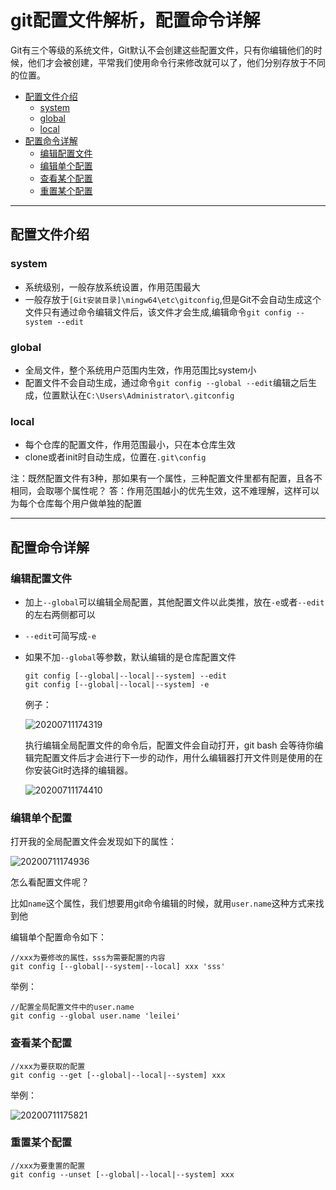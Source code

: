 # git配置文件解析，配置命令详解

Git有三个等级的系统文件，Git默认不会创建这些配置文件，只有你编辑他们的时候，他们才会被创建，平常我们使用命令行来修改就可以了，他们分别存放于不同的位置。

<!-- TOC -->

- [配置文件介绍](#配置文件介绍)
  - [system](#system)
  - [global](#global)
  - [local](#local)
- [配置命令详解](#配置命令详解)
  - [编辑配置文件](#编辑配置文件)
  - [编辑单个配置](#编辑单个配置)
  - [查看某个配置](#查看某个配置)
  - [重置某个配置](#重置某个配置)

<!-- /TOC -->

---
## 配置文件介绍

### system

- 系统级别，一般存放系统设置，作用范围最大
- 一般存放于`[Git安装目录]\mingw64\etc\gitconfig`,但是Git不会自动生成这个文件只有通过命令编辑文件后，该文件才会生成,编辑命令`git config --system --edit`

### global

- 全局文件，整个系统用户范围内生效，作用范围比system小
- 配置文件不会自动生成，通过命令`git config --global --edit`编辑之后生成，位置默认在`C:\Users\Administrator\.gitconfig`

### local

- 每个仓库的配置文件，作用范围最小，只在本仓库生效
- clone或者init时自动生成，位置在`.git\config`

注：既然配置文件有3种，那如果有一个属性，三种配置文件里都有配置，且各不相同，会取哪个属性呢？
答：作用范围越小的优先生效，这不难理解，这样可以为每个仓库每个用户做单独的配置

---
## 配置命令详解

### 编辑配置文件

- 加上`--global`可以编辑全局配置，其他配置文件以此类推，放在`-e`或者`--edit`的左右两侧都可以
- `--edit`可简写成`-e`
- 如果不加`--global`等参数，默认编辑的是仓库配置文件
  ```
  git config [--global|--local|--system] --edit
  git config [--global|--local|--system] -e
  ```
  例子：
    
    ![20200711174319](https://cdn.jsdelivr.net/gh/leiyu1997/PicBed@master/blogs/pictures/20200711174319.png)

    执行编辑全局配置文件的命令后，配置文件会自动打开，git bash 会等待你编辑完配置文件后才会进行下一步的动作，用什么编辑器打开文件则是使用的在你安装Git时选择的编辑器。

    ![20200711174410](https://cdn.jsdelivr.net/gh/leiyu1997/PicBed@master/blogs/pictures/20200711174410.png)

### 编辑单个配置

打开我的全局配置文件会发现如下的属性：

![20200711174936](https://cdn.jsdelivr.net/gh/leiyu1997/PicBed@master/blogs/pictures/20200711174936.png)

怎么看配置文件呢？

比如`name`这个属性，我们想要用git命令编辑的时候，就用`user.name`这种方式来找到他

编辑单个配置命令如下：

```
//xxx为要修改的属性，sss为需要配置的内容
git config [--global|--system|--local] xxx 'sss'
```
举例：

```
//配置全局配置文件中的user.name
git config --global user.name 'leilei'
```

### 查看某个配置

```
//xxx为要获取的配置
git config --get [--global|--local|--system] xxx
```

举例：

![20200711175821](https://cdn.jsdelivr.net/gh/leiyu1997/PicBed@master/blogs/pictures/20200711175821.png)

### 重置某个配置

```
//xxx为要重置的配置
git config --unset [--global|--local|--system] xxx
```